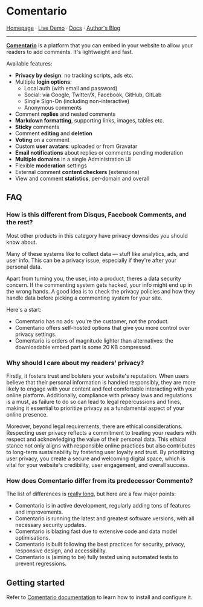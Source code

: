 # Comentario

[Homepage](https://comentario.app/) · [Live Demo](https://demo.comentario.app) · [Docs](https://docs.comentario.app/) · [Author's Blog](https://yktoo.com/)

---

**[Comentario](https://comentario.app)** is a platform that you can embed in your website to allow your readers to add comments. It's lightweight and fast.

Available features:

* **Privacy by design**: no tracking scripts, ads etc.
* Multiple **login options**:
    * Local auth (with email and password)
    * Social: via Google, Twitter/X, Facebook, GitHub, GitLab
    * Single Sign-On (including non-interactive)
    * Anonymous comments
* Comment **replies** and nested comments
* **Markdown formatting**, supporting links, images, tables etc.
* **Sticky** comments
* Comment **editing** and **deletion**
* **Voting** on a comment
* Custom **user avatars**: uploaded or from Gravatar
* **Email notifications** about replies or comments pending moderation
* **Multiple domains** in a single Administration UI
* Flexible **moderation** settings
* External comment **content checkers** (extensions)
* View and comment **statistics**, per-domain and overall

## FAQ

### How is this different from Disqus, Facebook Comments, and the rest?

Most other products in this category have privacy downsides you should know about.

Many of these systems like to collect data — stuff like analytics, ads, and user info. This can be a privacy issue, especially if they're after your personal data.

Apart from turning you, the user, into a product, theres a data security concern. If the commenting system gets hacked, your info might end up in the wrong hands. A good idea is to check the privacy policies and how they handle data before picking a commenting system for your site.

Here's a start:

* Comentario has no ads: you're the customer, not the product.
* Comentario offers self-hosted options that give you more control over privacy settings.
* Comentario is orders of magnitude lighter than alternatives: the downloadable embed part is some 20 KB compressed.

### Why should I care about my readers' privacy?

Firstly, it fosters trust and bolsters your website's reputation. When users believe that their personal information is handled responsibly, they are more likely to engage with your content and feel comfortable interacting with your online platform. Additionally, compliance with privacy laws and regulations is a must, as failure to do so can lead to legal repercussions and fines, making it essential to prioritize privacy as a fundamental aspect of your online presence.

Moreover, beyond legal requirements, there are ethical considerations. Respecting user privacy reflects a commitment to treating your readers with respect and acknowledging the value of their personal data. This ethical stance not only aligns with responsible online practices but also contributes to long-term sustainability by fostering user loyalty and trust. By prioritizing user privacy, you create a secure and welcoming digital space, which is vital for your website's credibility, user engagement, and overall success.

### How does Comentario differ from its predecessor Commento?

The list of differences is [really long](CHANGELOG.md), but here are a few major points:

* Comentario is in active development, regularly adding tons of features and improvements.
* Comentario is running the latest and greatest software versions, with all necessary security updates.
* Comentario is blazing fast due to extensive code and data model optimisations.
* Comentario is built following the best practices for security, privacy, responsive design, and accessibility.
* Comentario is (aiming to be) fully tested using automated tests to prevent regressions.

## Getting started

Refer to [Comentario documentation](https://docs.comentario.app/en/getting-started/) to learn how to install and configure it.
